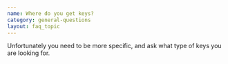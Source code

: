 ```yaml
---
name: Where do you get keys?
category: general-questions
layout: faq_topic
---
```

Unfortunately you need to be more specific, and ask what type of keys you are looking for.